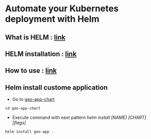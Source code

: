 # Automate your Kubernetes deployment with Helm

## What is HELM : [link](https://helm.sh/docs/)

## HELM installation : [link](https://helm.sh/docs/intro/install/#from-the-binary-releases)

## How to use : [link](https://helm.sh/docs/intro/using_helm/)

## Helm install custome application

* Go to [geo-app-chart](./geo-app-chart/)

```shell
cd geo-app-chart
```

* Execute command with next pattern *helm install [NAME] [CHART] [flags]*

```shell
helm install geo-app .
```

